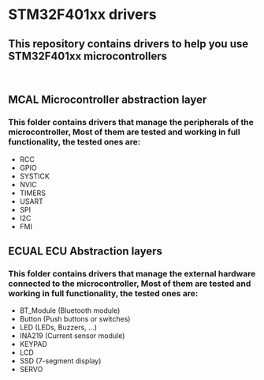 # STM32F401xx drivers
## This repository contains drivers to help you use STM32F401xx microcontrollers

</br>

## MCAL Microcontroller abstraction layer
### This folder contains drivers that manage the peripherals of the microcontroller, Most of them are tested and working in full functionality, the tested ones are:
* RCC
* GPIO
* SYSTICK
* NVIC
* TIMERS
* USART
* SPI
* I2C
* FMI


## ECUAL ECU Abstraction layers
### This folder contains drivers that manage the external hardware connected to the microcontroller, Most of them are tested and working in full functionality, the tested ones are:
* BT_Module (Bluetooth module)
* Button (Push buttons or switches)
* LED (LEDs, Buzzers, ...)
* INA219 (Current sensor module)
* KEYPAD
* LCD
* SSD (7-segment display)
* SERVO
